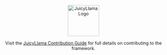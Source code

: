 <div align="center">
  <a href="https://juicyllama.com/" target="_blank">
    <img src="https://juicyllama.com/assets/images/icon.png" width="100" alt="JuicyLlama Logo" />
  </a>

Visit the [JuicyLlama Contribution Guide](https://docs.juicyllama.com/developers/contributing.html) for full details on contributing to the framework. 
</div>
